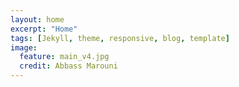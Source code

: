 ```yaml
---
layout: home
excerpt: "Home"
tags: [Jekyll, theme, responsive, blog, template]
image:
  feature: main_v4.jpg
  credit: Abbass Marouni
---
```


